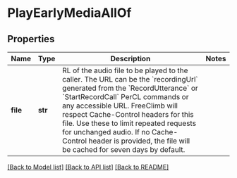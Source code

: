 # PlayEarlyMediaAllOf

## Properties
Name | Type | Description | Notes
------------ | ------------- | ------------- | -------------
**file** | **str** | RL of the audio file to be played to the caller. The URL can be the &#x60;recordingUrl&#x60; generated from the &#x60;RecordUtterance&#x60; or &#x60;StartRecordCall&#x60; PerCL commands or any accessible URL. FreeClimb will respect Cache-Control headers for this file. Use these to limit repeated requests for unchanged audio. If no Cache-Control header is provided, the file will be cached for seven days by default. | 

[[Back to Model list]](../README.md#documentation-for-models) [[Back to API list]](../README.md#documentation-for-api-endpoints) [[Back to README]](../README.md)


